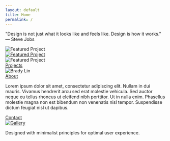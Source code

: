 ```yaml
---
layout: default
title: Home
permalink: /
---
```


<div class="quote-container">
  <p class="quote">"Design is not just what it looks like and feels like. Design is how it works." — Steve Jobs</p>
</div>

<div class="project-carousel">
  <div class="carousel-container">
    <div class="carousel-item small left">
      <img src="https://placehold.co/400x300/e2e2e2/333333?text=Featured+Project" alt="Featured Project" />
    </div>
    <div class="carousel-item featured">
      <a href="/projects/project1/">
        <img src="https://placehold.co/800x600/e2e2e2/333333?text=Featured+Project" alt="Featured Project" />
      </a>
    </div>
    <div class="carousel-item small right">
      <img src="https://placehold.co/400x300/e2e2e2/333333?text=Featured+Project" alt="Featured Project" />
    </div>
  </div>
  <div class="carousel-dots">
    <span class="dot"></span>
    <span class="dot"></span>
    <span class="dot active"></span>
    <span class="dot"></span>
    <span class="dot"></span>
    <span class="dot"></span>
    <span class="dot"></span>
  </div>
</div>

<div class="projects-button-container">
  <a href="/projects/" class="button">Projects</a>
</div>

<div class="about-section">
  <div class="about-image">
    <img src="https://placehold.co/400x500/e2e2e2/333333?text=Brady+Lin" alt="Brady Lin" />
    <div class="about-button-container">
      <a href="/about/" class="button">About</a>
    </div>
  </div>
  <div class="about-text">
    <p>Lorem ipsum dolor sit amet, consectetur adipiscing elit. Nullam in dui mauris. Vivamus hendrerit arcu sed erat molestie vehicula. Sed auctor neque eu tellus rhoncus ut eleifend nibh porttitor. Ut in nulla enim. Phasellus molestie magna non est bibendum non venenatis nisl tempor. Suspendisse dictum feugiat nisl ut dapibus.</p>
    <div class="contact-button-container">
      <a href="/contact/" class="button">Contact</a>
    </div>
  </div>
</div>

<div class="gallery-container">
  <a href="/gallery/">
    <img src="https://placehold.co/1200x500/e2e2e2/333333?text=Gallery" alt="Gallery" class="gallery-image" />
  </a>
</div>

<p class="footer-text">Designed with minimalist principles for optimal user experience.</p>
